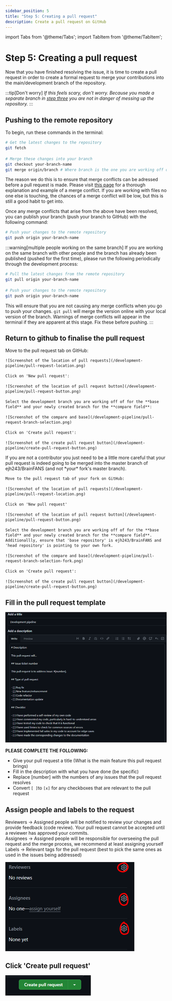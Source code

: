 ```yaml
---
sidebar_position: 5
title: "Step 5: Creating a pull request"
description: Create a pull request on GitHub
---
```

import Tabs from '@theme/Tabs';
import TabItem from '@theme/TabItem';

# Step 5: Creating a pull request

Now that you have finished resolving the issue, it is time to create a pull request in order to create a formal request to merge your contributions into the main/development branch of the repository.

:::tip[Don't worry]
*If this feels scary, don't worry. Because you made a separate branch in [step three](./Creating-new-branch.md) you are not in danger of messing up the repository.*
:::

## Pushing to the remote repository

To begin, run these commands in the terminal:

```bash
# Get the latest changes to the repository
git fetch

# Merge these changes into your branch
git checkout your-branch-name
git merge origin/branch # Where branch is the one you are working off of
```

The reason we do this is to ensure that merge conflicts can be adressed before a pull request is made. Please visit [this page](/Developer-information/merge-conflicts.md) for a thorough explanation and example of a merge conflict. If you are working with files no one else is touching, the chances of a merge conflict will be low, but this is still a good habit to get into.

Once any merge conflicts that arise from the above have been resolved, you can publish your branch (push your branch to GitHub) with the following command:

```bash
# Push your changes to the remote repository
git push origin your-branch-name
```

:::warning[multiple people working on the same branch]
If you are working on the same branch with other people and the branch has already been published (pushed for the first time), please run the following periodically through the development process:

```bash
# Pull the latest changes from the remote repository
git pull origin your-branch-name

# Push your changes to the remote repository
git push origin your-branch-name
```

This will ensure that you are not causing any merge conflicts when you go to push your changes. `git pull` will merge the version online with your local version of the branch. Warnings of merge conflicts will appear in the terminal if they are apparent at this stage. Fix these before pushing.
:::

## Return to github to finalise the pull request
<Tabs>
  <TabItem value="contributor" label="You are a contributor" default>
    Move to the pull request tab on GitHub:

    ![Screenshot of the location of pull requests](/development-pipeline/pull-request-location.png)

    Click on 'New pull request':

    ![Screenshot of the location of pull request button](/development-pipeline/pull-request-button.png)

    Select the development branch you are working off of for the **base field** and your newly created branch for the **compare field**:

    ![Screenshot of the compare and base](/development-pipeline/pull-request-branch-selection.png)

    Click on 'Create pull request':

    ![Screenshot of the create pull request button](/development-pipeline/create-pull-request-button.png)
  </TabItem>
  <TabItem value="Non-contibutor" label="You are not a contributor">
    If you are not a contributor you just need to be a little more careful
    that your pull request is indeed going to be merged into the master branch
    of ejh243/BrainFANS (and not *your* fork's master branch).

    Move to the pull request tab of your fork on GitHub:

    ![Screenshot of the location of pull requests](/development-pipeline/pull-request-location.png)

    Click on 'New pull request'

    ![Screenshot of the location of pull request button](/development-pipeline/pull-request-button.png)

    Select the development branch you are working off of for the **base field** and your newly created branch for the **compare field**.
    Additionallly, ensure that 'base repository' is ejh243/BrainFANS and 'head repository' is pointing to your own fork.

    ![Screenshot of the compare and base](/development-pipeline/pull-request-branch-selection-fork.png)

    Click on 'Create pull request':

    ![Screenshot of the create pull request button](/development-pipeline/create-pull-request-button.png)
  </TabItem>
</Tabs>

## Fill in the pull request template

![Screenshot of the pull request template](/development-pipeline/pull-request-template-boxes.png)

**PLEASE COMPLETE THE FOLLOWING:**

- Give your pull request a title (What is the main feature this pull request brings)
- Fill in the description with what you have done (be specific)
- Replace [number] with the numbers of any issues that the pull request resolves
- Convert `[ ]`to `[x]` for any checkboxes that are relevant to the pull request

## Assign people and labels to the request

Reviewers -> Assigned people will be notified to review your changes and provide feedback (code review). Your pull request cannot be accepted until a reviewer has approved your commits.
\
Assignees -> Assigned people will be responsible for overseeing the pull request and the merge process, we recommend at least assigning yourself
\
Labels -> Relevant tags for the pull request (best to pick the same ones as used in the issues being addressed)

![Screenshot of applying labels](/development-pipeline/assign-labels-pull-request.png)

## Click 'Create pull request'

![Screenshot of create pull request button](/development-pipeline/create-pull-request.png)

